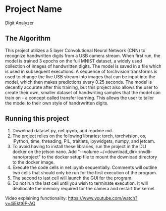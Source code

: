 # Project Name

Digit Analyzer

## The Algorithm

This project utilizes a 5 layer Convolutional Neural Network (CNN) to recognize handwritten digits from a USB camera stream. When first run, the model is trained 3 epochs on the full MNIST dataset, a widely used collection of images of handwritten digits. The model is saved in a file which is used in subsequent executions. A sequence of torchvision transforms is used to change the live USB stream into images that can be input into the model, which then makes predictions every 0.25 seconds. The model is decently accurate after this training, but this project also allows the user to create their own, smaller dataset of handwriting samples that the model can train on - a concept called transfer learning. This allows the user to tailor the model to their own style of handrwritten digits.

## Running this project

1. Download dataset.py, net.ipynb, and readme.md.
2. The project relies on the following libraries: torch, torchvision, os, IPython, time, threading, PIL, traitlets, ipywidgets, numpy, and jetcam.
3. To avoid having to install these libraries, run the project in the DLI docker on the jetson nano. Add "--volume ~/<download_dir>:/nvdli-nano/project" to the docker setup file to mount the download directory to the docker image.
4. Execute the code cells in net.ipynb sequentially. Comments will outline two cells that should only be run for the first execution of the program.
5. The second to last cell will launch the GUI for the program.
6. Do not run the last cell until you wish to terminate execution. It will deallocate the memory required for the camera and restart the kernel.

Video explaining functionality: https://www.youtube.com/watch?v=4jEktt6P-AQ
